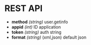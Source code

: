 # REST API

* **method** *(string)* user.getinfo
* **appid** *(int)* ID application
* **token** *(string)* auth string
* **format** *(string)* (xml,json) default json
